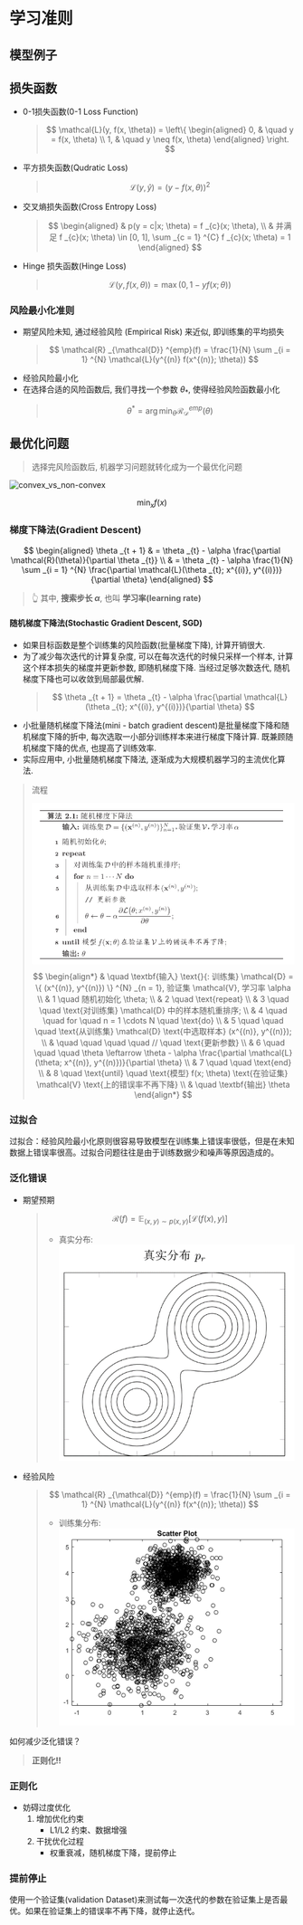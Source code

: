 # 学习准则

## 模型例子

## 损失函数

- 0-1损失函数(0-1 Loss Function)
  > $$
  > \mathcal{L}(y, f(x, \theta)) = \left\{
  > \begin{aligned}
  > 0, & \quad y = f(x, \theta) \\
  > 1, & \quad y \neq f(x, \theta)
  > \end{aligned}
  > \right.
  > $$
- 平方损失函数(Qudratic Loss)
  > $$
  > \mathcal{L}(y, \hat{y}) = (y - f(x, \theta)) ^{2}
  > $$
- 交叉熵损失函数(Cross Entropy Loss)
  > $$
  > \begin{aligned}
  > & p(y = c|x; \theta) = f _{c}(x; \theta), \\
  > & 并满足 f _{c}(x; \theta) \in [0, 1], \sum _{c = 1} ^{C} f _{c}(x; \theta) = 1
  > \end{aligned}
  > $$
- Hinge 损失函数(Hinge Loss)
  > $$
  > \mathcal{L}(y, f(x, \theta)) = \max(0, 1 - yf(x; \theta))
  > $$

### 风险最小化准则

- 期望风险未知, 通过经验风险 (Empirical Risk) 来近似, 即训练集的平均损失
  > $$
  > \mathcal{R} _{\mathcal{D}} ^{emp}(f) = \frac{1}{N} \sum _{i = 1} ^{N} \mathcal{L}(y^{(n)} f(x^{(n)}; \theta))
  > $$
- 经验风险最小化
- 在选择合适的风险函数后, 我们寻找一个参数 $\theta _{*}$, 使得经验风险函数最小化
  > $$
  > \theta ^{*} = \arg \min _{\theta} \mathcal{R} _{\mathcal{D}} ^{emp}(\theta)
  > $$

## 最优化问题

> 选择完风险函数后, 机器学习问题就转化成为一个最优化问题

![convex_vs_non-convex](https://qph.cf2.quoracdn.net/main-qimg-f848fbbcbf279aadeacb7bd9850d5ed1)

$$
\min _{x} f(x)
$$

### 梯度下降法(Gradient Descent)

$$
\begin{aligned}
  \theta _{t + 1} & = \theta _{t} - \alpha \frac{\partial \mathcal{R}(\theta)}{\partial \theta _{t}} \\
  & = \theta _{t} - \alpha \frac{1}{N} \sum _{i = 1} ^{N} \frac{\partial \mathcal{L}(\theta _{t}; x^{(i)}, y^{(i)})}{\partial \theta}
\end{aligned}
$$

> 👆 其中, **搜索步长 $\alpha$**, 也叫 **学习率(learning rate)**

#### 随机梯度下降法(Stochastic Gradient Descent, SGD)

- 如果目标函数是整个训练集的风险函数(批量梯度下降), 计算开销很大.
- 为了减少每次迭代的计算复杂度, 可以在每次迭代的时候只采样一个样本, 计算这个样本损失的梯度并更新参数, 即随机梯度下降. 当经过足够次数迭代, 随机梯度下降也可以收敛到局部最优解.
  > $$
  > \theta _{t + 1} = \theta _{t} - \alpha \frac{\partial \mathcal{L}(\theta _{t}; x^{(i)}, y^{(i)})}{\partial \theta}
  > $$
- 小批量随机梯度下降法(mini - batch gradient descent)是批量梯度下降和随机梯度下降的折中, 每次选取一小部分训练样本来进行梯度下降计算. 既兼顾随机梯度下降的优点, 也提高了训练效率.
- 实际应用中, 小批量随机梯度下降法, 逐渐成为大规模机器学习的主流优化算法.

> 流程
>
> ![SGD](../img/ch2_1_SGD.png)
> $$
> \begin{align*}
> & \quad \textbf{输入} \text{}{: 训练集} \mathcal{D} = \{ (x^{(n)}, y^{(n)}) \} ^{N} _{n = 1}, 验证集 \mathcal{V}, 学习率 \alpha \\
> & 1 \quad 随机初始化 \theta; \\
> & 2 \quad \text{repeat} \\
> & 3 \quad \quad \text{对训练集} \mathcal{D} 中的样本随机重排序; \\
> & 4 \quad \quad for \quad n = 1 \cdots N \quad \text{do} \\
> & 5 \quad \quad \quad \text{从训练集} \mathcal{D} \text{中选取样本} (x^{(n)}, y^{(n)}); \\
> &  \quad \quad \quad \quad // \quad \text{更新参数} \\
> & 6 \quad \quad \quad \theta \leftarrow \theta - \alpha \frac{\partial \mathcal{L}(\theta; x^{(n)}, y^{(n)})}{\partial \theta} \\
> & 7 \quad \quad \text{end} \\
> & 8 \quad \text{until} \quad \text{模型} f(x; \theta) \text{在验证集} \mathcal{V} \text{上的错误率不再下降} \\
> & \quad \textbf{输出} \theta
> \end{align*}
> $$

### 过拟合

过拟合：经验风险最小化原则很容易导致模型在训练集上错误率很低，但是在未知数据上错误率很高。过拟合问题往往是由于训练数据少和噪声等原因造成的。

### 泛化错误

- 期望预期
  > $$
  > \mathcal{R}(f) = \mathbb{E} _{(x, y) \sim p(x, y)} [\mathcal{L}(f(x), y)]
  > $$
  >
  > - 真实分布:
  > ![真实分布](../img/ch2_2.png)
- 经验风险
  > $$
  > \mathcal{R} _{\mathcal{D}} ^{emp}(f) = \frac{1}{N} \sum _{i = 1} ^{N} \mathcal{L}(y^{(n)} f(x^{(n)}; \theta))
  > $$
  >
  > - 训练集分布:
  > ![训练集分布](../img/ch2_3.png)

如何减少泛化错误？
> **正则化!!**

### 正则化

- 妨碍过度优化
  1. 增加优化约束
     - L1/L2 约束、数据增强
  2. 干扰优化过程
     - 权重衰减，随机梯度下降，提前停止

### 提前停止

使用一个验证集(validation Dataset)来测试每一次迭代的参数在验证集上是否最优。如果在验证集上的错误率不再下降，就停止迭代。
